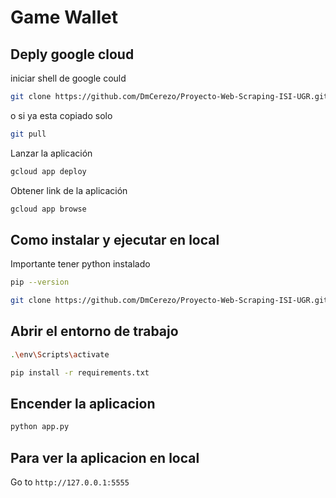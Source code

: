 # Game Wallet 
## Deply google cloud
iniciar shell de google could
```bash
git clone https://github.com/DmCerezo/Proyecto-Web-Scraping-ISI-UGR.git
```

o si ya esta copiado solo
```bash
git pull
```

Lanzar la aplicación
```bash
gcloud app deploy
```

Obtener link de la aplicación
```bash
gcloud app browse
```

## Como instalar y ejecutar en local

Importante tener python instalado

```bash
pip --version
```

```bash
git clone https://github.com/DmCerezo/Proyecto-Web-Scraping-ISI-UGR.git
```
## Abrir el entorno de trabajo
```bash
.\env\Scripts\activate 
```

```bash
pip install -r requirements.txt
```

## Encender la aplicacion

```bash
python app.py
```

## Para ver la aplicacion en local
Go to `http://127.0.0.1:5555`

